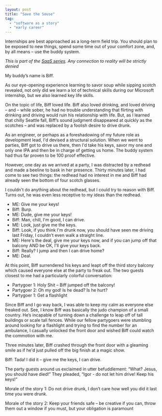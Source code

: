 ```yaml
---
layout: post
title: "Save the Souse"
tag:
  - "software as a story"
  - "early career"
---
```


Internships are best approached as a long-term field trip. You should plan to be exposed to new things, spend some time out of your comfort zone, and, by all means – use the buddy system.

_This is part of the [SaaS series](tags/index.html#Software%20as%20a%20Story). Any connection to reality will be strictly denied_

My buddy’s name is Biff.

As our eye-opening experience learning to savor soup while sipping scotch revealed, not only did we  learn a lot of technical skills during our Microsoft internship, but we also learned key life skills.

On the topic of life, Biff loved life.  Biff also loved drinking, and loved driving – and – while sober, he had no trouble understanding that flirting with drinking and driving would ruin his relationship with life.  But, as I learned that chilly Seattle fall,  Biff’s sound judgment disappeared at quickly as the scotches – and was replaced by a foolish desire to drive drunk.

As an engineer, or perhaps as a foreshadowing of my future role as development lead, I'd devised a structural solution. When we went to parties, Biff got to drive us there, then I'd take his keys, savor my one and only one IPA and then be in charge of getting us home. The buddy system had thus far proven to be 100 proof effective.

However, one day as we arrived at a party, I was distracted by a redhead and made a beeline to bask in her presence. Thirty minutes later, I had come to see two things: the redhead had no interest in me and Biff had already seen the bottom of four scotch glasses.

I couldn't do anything about the redhead, but I could try to reason with Biff.  Turns out, he was even less receptive to my ideas than the redhead.

- ME: Give me your keys!
- Biff: Burp.
- ME: Dude, give me your keys!
- Biff: Man, chill, I'm good, I can drive.
- ME: Look, just give me the keys.
- Biff: Look, if you think I'm drunk now, you should have seen me driving last Friday, I couldn't even walk a straight line.
- ME: Here's the deal, give me your keys now, and if you can jump off that balcony AND be OK, I'll give your keys back.
- Biff: Really? I jump and then I can drive home?
- ME: Deal.

At this point, Biff surrendered his keys and leapt off the third story balcony which caused everyone else at the party to freak out. The two guests closest to me had a particularly colorful conversation:

- Partygoer 1: Holy Shit – Biff jumped off the balcony!
- Partygoer 2: Oh my god! Is he dead? Is he hurt?
- Partygoer 1: Get a flashlight


Since Biff and I go way back, I was able to keep my calm as everyone else freaked out. See,  I know Biff was basically the judo champion of a small country. He’s  incapable of turning down a challenge to leap off of tall buildings or scale tall fences. While our fellow partygoers were stumbling around looking for a flashlight and trying to find the number for an ambulance, I casually unlocked the front door and wished Biff could watch the commotion with me.

Three minutes later, Biff crashed through the front door with a gleaming smile as if he'd just pulled off the big finish at a magic show.

Biff: Tada! I did it – give me the keys, I can drive.

The party guests around us exclaimed in utter befuddlement: “What? Jesus, you should have died!” They pleaded, “Igor - do not let him drive! Keep his keys!”

Morale of the story 1: Do not drive drunk, I don’t care how well you did it last time you were drunk.

Morale of the story 2:  Keep your friends safe – be creative if you can, throw them out a window if you must, but your obligation is paramount
